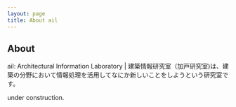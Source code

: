 ```yaml
---
layout: page
title: About ail
---
```


## About
ail: Architectural Information Laboratory | 建築情報研究室（加戸研究室)は、建築の分野において情報処理を活用してなにか新しいことをしようという研究室です。

under construction.